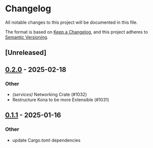 # Changelog

All notable changes to this project will be documented in this file.

The format is based on [Keep a Changelog](https://keepachangelog.com/en/1.0.0/),
and this project adheres to [Semantic Versioning](https://semver.org/spec/v2.0.0.html).

## [Unreleased]

## [0.2.0](https://github.com/succinctlabs/kona/compare/kona-interop-v0.1.1...kona-interop-v0.2.0) - 2025-02-18

### Other

- *(services)* Networking Crate (#1032)
- Restructure Kona to be more Extensible (#1031)

## [0.1.1](https://github.com/op-rs/kona/compare/kona-interop-v0.1.0...kona-interop-v0.1.1) - 2025-01-16

### Other

- update Cargo.toml dependencies
